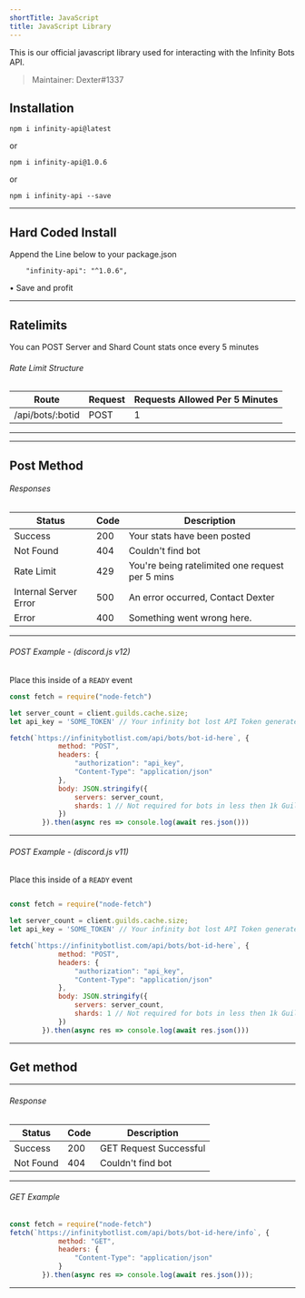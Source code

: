 ```yaml
---
shortTitle: JavaScript
title: JavaScript Library
---
```


This is our official javascript library used for interacting with the Infinity Bots API.

> Maintainer: Dexter#1337

## Installation
`npm i infinity-api@latest`

or

`npm i infinity-api@1.0.6`

or

`npm i infinity-api --save`

---

## Hard Coded Install
Append the Line below to your package.json
```
    "infinity-api": "^1.0.6",
```

• Save and profit

---

## Ratelimits
You can POST Server and Shard Count stats once every 5 minutes

###### Rate Limit Structure
| Route	| Request | Requests Allowed Per 5 Minutes |
|--------------|----------|--------------|
/api/bots/:botid | POST | 1 | 

---

---

## Post Method

<Route method="POST" path="/api/bots/:botid" auth /> 

###### Responses
Status | Code | Description
|---------- |----------|----------|
Success | 200 | Your stats have been posted |
Not Found | 404 | Couldn't find bot |
Rate Limit | 429 | You're being ratelimited one request per 5 mins |
Internal Server Error | 500 | An error occurred, Contact Dexter |
Error | 400 | Something went wrong here. | 

---

###### POST Example - (discord.js v12)

Place this inside of a `READY` event

```js
const fetch = require("node-fetch")

let server_count = client.guilds.cache.size;
let api_key = 'SOME_TOKEN' // Your infinity bot lost API Token generated on the bots page (owner only)

fetch(`https://infinitybotlist.com/api/bots/bot-id-here`, {
            method: "POST",
            headers: {
                "authorization": "api_key",
                "Content-Type": "application/json"
            },
            body: JSON.stringify({
                servers: server_count,
                shards: 1 // Not required for bots in less then 1k Guilds
            })
        }).then(async res => console.log(await res.json()))
```

---

###### POST Example - (discord.js v11)

Place this inside of a `READY` event

```js

const fetch = require("node-fetch")

let server_count = client.guilds.cache.size;
let api_key = 'SOME_TOKEN' // Your infinity bot lost API Token generated on the bots page (owner only)

fetch(`https://infinitybotlist.com/api/bots/bot-id-here`, {
            method: "POST",
            headers: {
                "authorization": "api_key",
                "Content-Type": "application/json"
            },
            body: JSON.stringify({
                servers: server_count,
                shards: 1 // Not required for bots in less then 1k Guilds
            })
        }).then(async res => console.log(await res.json()))

```

---

## Get method

<Route method="GET" path="/api/bots/:botid/info" /> 

---

###### Response
Status | Code | Description
|---------- |----------|----------|
Success | 200 | GET Request Successful |
Not Found | 404 | Couldn't find bot |  

---

###### GET Example
```js
const fetch = require("node-fetch")
fetch(`https://infinitybotlist.com/api/bots/bot-id-here/info`, {
            method: "GET",
            headers: {
                "Content-Type": "application/json"
            }
        }).then(async res => console.log(await res.json()));
```

---
